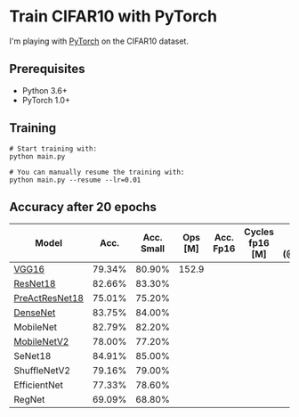 # Train CIFAR10 with PyTorch

I'm playing with [PyTorch](http://pytorch.org/) on the CIFAR10 dataset.

## Prerequisites
- Python 3.6+
- PyTorch 1.0+

## Training
```
# Start training with: 
python main.py

# You can manually resume the training with: 
python main.py --resume --lr=0.01
```

## Accuracy after 20 epochs
| Model                                                 | Acc.    | Acc. Small | Ops [M]   | Acc. Fp16 | Cycles fp16 [M]  | Latency fp16 (@370MHz) | MAC/Cyc fp16 | Acc. int8 | Cycles int8 [M]  | Latency int8 (@370MHz) | MAC/Cyc int8 | Acc. ne16 | Cycles ne16 [M]  | Latency ne16 (@370MHz) | MAC/Cyc ne16 |
| ----------------------------------------------------- | ------- | ---------- | --------- | --------- | ---------------- | ---------------------- | ------------ | --------- | ---------------- | ---------------------- | ------------ | --------- | ---------------- | ---------------------- | ------------ |
| [VGG16](https://arxiv.org/abs/1409.1556)              | 79.34%  |    80.90%  |  152.9    |           |                  |                        |              |    80.30% | 9.74             |                        | 15.69        |           |                  |                        |              |
| [ResNet18](https://arxiv.org/abs/1512.03385)          | 82.66%  |    83.30%  |           |           |                  |                        |              |           |                  |                        |              |           |                  |                        |              |
| [PreActResNet18](https://arxiv.org/abs/1603.05027)    | 75.01%  |    75.20%  |           |           |                  |                        |              |           |                  |                        |              |           |                  |                        |              |
| [DenseNet](https://arxiv.org/abs/1608.06993)          | 83.75%  |    84.00%  |           |           |                  |                        |              |           |                  |                        |              |           |                  |                        |              |
| MobileNet                                             | 82.79%  |    82.20%  |           |           |                  |                        |              |           |                  |                        |              |           |                  |                        |              |
| [MobileNetV2](https://arxiv.org/abs/1801.04381)       | 78.00%  |    77.20%  |           |           |                  |                        |              |           |                  |                        |              |           |                  |                        |              |
| SeNet18                                               | 84.91%  |    85.00%  |           |           |                  |                        |              |           |                  |                        |              |           |                  |                        |              |
| ShuffleNetV2                                          | 79.16%  |    79.00%  |           |           |                  |                        |              |           |                  |                        |              |           |                  |                        |              |
| EfficientNet                                          | 77.33%  |    78.60%  |           |           |                  |                        |              |           |                  |                        |              |           |                  |                        |              |
| RegNet                                                | 69.09%  |    68.80%  |           |           |                  |                        |              |           |                  |                        |              |           |                  |                        |              |

<!-- 
| ShuffleNet                                            | 77.64%  |    78.20%  |           |           |                  |                        |              |           |                  |                        |              |           |                  |                        |              |
| [ResNeXt29(2x64d)](https://arxiv.org/abs/1611.05431)  | 77.22%  |    78.20%  |           |           |                  |                        |              |           |                  |                        |              |           |                  |                        |              |
| GoogleNet                                             | 82.80%  |    84.50%  |           |           |                  |                        |              |           |                  |                        |              |           |                  |                        |              |
| DLA                                                   | 78.04%  |    78.00%  |           |           |                  |                        |              |           |                  |                        |              |           |                  |                        |              | -->
